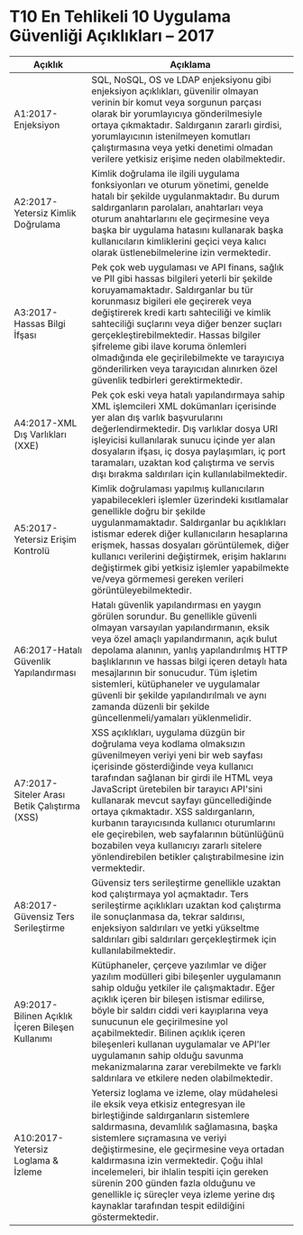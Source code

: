 # T10 En Tehlikeli 10 Uygulama Güvenliği Açıklıkları – 2017

| Açıklık | Açıklama | 
| -- | -- |
| A1:2017-Enjeksiyon | SQL, NoSQL, OS ve LDAP enjeksiyonu gibi enjeksiyon açıklıkları, güvenilir olmayan verinin bir komut veya sorgunun parçası olarak bir yorumlayıcıya gönderilmesiyle ortaya çıkmaktadır. Saldırganın zararlı girdisi, yorumlayıcının istenilmeyen komutları çalıştırmasına veya yetki denetimi olmadan verilere yetkisiz erişime neden olabilmektedir. |
| A2:2017-Yetersiz Kimlik Doğrulama | Kimlik doğrulama ile ilgili uygulama fonksiyonları ve oturum yönetimi, genelde hatalı bir şekilde uygulanmaktadır. Bu durum saldırganların parolaları, anahtarları veya oturum anahtarlarını ele geçirmesine veya başka bir uygulama hatasını kullanarak başka kullanıcıların kimliklerini geçici veya kalıcı olarak üstlenebilmelerine izin vermektedir. |
| A3:2017-Hassas Bilgi İfşası | Pek çok web uygulaması ve API finans, sağlık ve PII gibi hassas bilgileri yeterli bir şekilde koruyamamaktadır. Saldırganlar bu tür korunmasız bigileri ele geçirerek veya değiştirerek kredi kartı sahteciliği ve kimlik sahteciliği suçlarını veya diğer benzer suçları gerçekleştirebilmektedir. Hassas bilgiler şifreleme gibi ilave koruma önlemleri olmadığında ele geçirilebilmekte ve tarayıcıya gönderilirken veya tarayıcıdan alınırken özel güvenlik tedbirleri gerektirmektedir. |
| A4:2017-XML Dış Varlıkları (XXE) | Pek çok eski veya hatalı yapılandırmaya sahip XML işlemcileri XML dokümanları içerisinde yer alan dış varlık başvurularını değerlendirmektedir. Dış varlıklar dosya URI işleyicisi kullanılarak sunucu içinde yer alan dosyaların ifşası, iç dosya paylaşımları, iç port taramaları, uzaktan kod çalıştırma ve servis dışı bırakma saldırıları için kullanılabilmektedir. |
| A5:2017-Yetersiz Erişim Kontrolü | Kimlik doğrulaması yapılmış kullanıcıların yapabilecekleri işlemler üzerindeki kısıtlamalar genellikle doğru bir şekilde uygulanmamaktadır. Saldırganlar bu açıklıkları istismar ederek diğer kullanıcıların hesaplarına erişmek, hassas dosyaları görüntülemek, diğer kullanıcı verilerini değiştirmek, erişim haklarını değiştirmek gibi yetkisiz işlemler yapabilmekte ve/veya görmemesi gereken verileri görüntüleyebilmektedir. |
| A6:2017-Hatalı Güvenlik Yapılandırması | Hatalı güvenlik yapılandırması en yaygın görülen sorundur. Bu genellikle güvenli olmayan varsayılan yapılandırmanın, eksik veya özel amaçlı yapılandırmanın, açık bulut depolama alanının, yanlış yapılandırılmış HTTP başlıklarının ve hassas bilgi içeren detaylı hata mesajlarının bir sonucudur. Tüm işletim sistemleri, kütüphaneler ve uygulamalar güvenli bir şekilde yapılandırılmalı ve aynı zamanda düzenli bir şekilde güncellenmeli/yamaları yüklenmelidir. |
| A7:2017-Siteler Arası Betik Çalıştırma (XSS) | XSS açıklıkları, uygulama düzgün bir doğrulama veya kodlama olmaksızın güvenilmeyen veriyi yeni bir web sayfası içerisinde gösterdiğinde veya kullanıcı tarafından sağlanan bir girdi ile HTML veya JavaScript üretebilen bir tarayıcı API'sini kullanarak mevcut sayfayı güncellediğinde ortaya çıkmaktadır. XSS saldırganların, kurbanın tarayıcısında kullanıcı oturumlarını ele geçirebilen, web sayfalarının bütünlüğünü bozabilen veya kullanıcıyı zararlı sitelere yönlendirebilen betikler çalıştırabilmesine izin vermektedir. |
| A8:2017-Güvensiz Ters Serileştirme | Güvensiz ters serileştirme genellikle uzaktan kod çalıştırmaya yol açmaktadır. Ters serileştirme açıklıkları uzaktan kod çalıştırma ile sonuçlanmasa da, tekrar saldırısı, enjeksiyon saldırıları ve yetki yükseltme saldırıları gibi saldırıları gerçekleştirmek için kullanılabilmektedir. |
| A9:2017-Bilinen Açıklık İçeren Bileşen Kullanımı | Kütüphaneler, çerçeve yazılımlar ve diğer yazılım modülleri gibi bileşenler uygulamanın sahip olduğu yetkiler ile çalışmaktadır. Eğer açıklık içeren bir bileşen istismar edilirse, böyle bir saldırı ciddi veri kayıplarına veya sunucunun ele geçirilmesine yol açabilmektedir. Bilinen açıklık içeren bileşenleri kullanan uygulamalar ve API'ler uygulamanın sahip olduğu savunma mekanizmalarına zarar verebilmekte ve farklı saldırılara ve etkilere neden olabilmektedir. |
| A10:2017-Yetersiz Loglama & İzleme | Yetersiz loglama ve izleme, olay müdahelesi ile eksik veya etkisiz entegresyan ile birleştiğinde saldırganların sistemlere saldırmasına, devamlılık sağlamasına, başka sistemlere sıçramasına ve veriyi değiştirmesine, ele geçirmesine veya ortadan kaldırmasına izin vermektedir. Çoğu ihlal incelemeleri, bir ihlalin tespiti için gereken sürenin 200 günden fazla olduğunu ve genellikle iç süreçler veya izleme yerine dış kaynaklar tarafından tespit edildiğini göstermektedir. |
